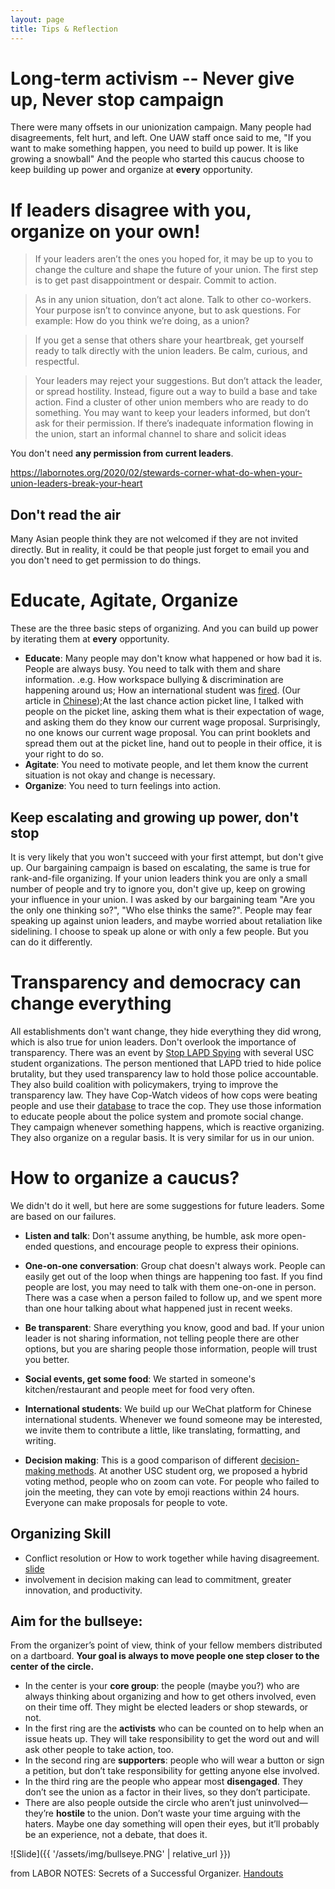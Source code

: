 ```yaml
---
layout: page
title: Tips & Reflection
---
```

# Long-term activism -- Never give up, Never stop campaign
There were many offsets in our unionization campaign. Many people had disagreements, felt hurt, and left. One UAW staff once said to me, "If you want to make something happen, you need to build up power. It is like growing a snowball" And the people who started this caucus choose to keep building up power and organize at **every** opportunity.

# If leaders disagree with you, organize on your own!
>If your leaders aren’t the ones you hoped for, it may be up to you to change the culture and shape the future of your union. The first step is to get past disappointment or despair. Commit to action.

>As in any union situation, don’t act alone. Talk to other co-workers. Your purpose isn’t to convince anyone, but to ask questions. For example:  How do you think we’re doing, as a union?

>If you get a sense that others share your heartbreak, get yourself ready to talk directly with the union leaders. Be calm, curious, and respectful.

> Your leaders may reject your suggestions. But don’t attack the leader, or spread hostility. Instead, figure out a way to build a base and take action. 
>Find a cluster of other union members who are ready to do something. 
> You may want to keep your leaders informed, but don’t ask for their permission. If there’s inadequate information flowing in the union, start an informal channel to share and solicit ideas

You don't need **any permission from current leaders**.

https://labornotes.org/2020/02/stewards-corner-what-do-when-your-union-leaders-break-your-heart

## Don't read the air
Many Asian people think they are not welcomed if they are not invited directly. But in reality, it could be that people just forget to email you and you don't need to get permission to do things.
# Educate, Agitate, Organize
These are the three basic steps of organizing. And you can build up power by iterating them at **every** opportunity.
* **Educate**: Many people may don't know what happened or how bad it is. People are always busy. You need to talk with them and share information. .e.g. How workspace bullying & discrimination are happening around us; How an international student was [fired](https://www.change.org/p/keep-carla-at-usc). (Our article in [Chinese](https://mp.weixin.qq.com/s/9skE2NDRHqqGH7P7TPlXQQ));At the last chance action picket line, I talked with people on the picket line, asking them what is their expectation of wage, and asking them do they know our current wage proposal. Surprisingly, no one knows our current wage proposal. You can print booklets and spread them out at the picket line, hand out to people in their office, it is your right to do so.
* **Agitate**: You need to motivate people, and let them know the current situation is not okay and change is necessary.
* **Organize**: You need to turn feelings into action.

## Keep escalating and growing up power, don't stop
It is very likely that you won't succeed with your first attempt, but don't give up. Our bargaining campaign is based on escalating, the same is true for rank-and-file organizing. If your union leaders think you are only a small number of people and try to ignore you, don't give up, keep on growing your influence in your union. I was asked by our bargaining team "Are you the only one thinking so?", "Who else thinks the same?". People may fear speaking up against union leaders, and maybe worried about retaliation like sidelining. I choose to speak up alone or with only a few people. But you can do it differently.

# Transparency and democracy can change everything
All establishments don't want change, they hide everything they did wrong, which is also true for union leaders.
Don't overlook the importance of transparency. There was an event by [Stop LAPD Spying](https://stoplapdspying.org/) with several USC student organizations. The person mentioned that LAPD tried to hide police brutality, but they used transparency law to hold those police accountable. They also build coalition with policymakers, trying to improve the transparency law. They have Cop-Watch videos of how cops were beating people and use their [database](https://watchthewatchers.net/about) to trace the cop. They use those information to educate people about the police system and promote social change. They campaign whenever something happens, which is reactive organizing. They also organize on a regular basis. It is very similar for us in our union.



# How to organize a caucus?
We didn't do it well, but here are some suggestions for future leaders. Some are based on our failures.
* **Listen and talk**:
Don't assume anything, be humble, ask more open-ended questions, and encourage people to express their opinions.
* **One-on-one conversation**: Group chat doesn't always work. People can easily get out of the loop when things are happening too fast. If you find people are lost, you may need to talk with them one-on-one in person. There was a case when a person failed to follow up, and we spent more than one hour talking about what happened just in recent weeks.
* **Be transparent**: Share everything you know, good and bad. If your union leader is not sharing information, not telling people there are other options, but you are sharing people those information, people will trust you better.
* **Social events, get some food**: We started in someone's kitchen/restaurant and people meet for food very often.
* **International students**: We build up our WeChat platform for Chinese international students. Whenever we found someone may be interested, we invite them to contribute a little, like translating, formatting, and writing. 


* **Decision making**: This is a good comparison of different [decision-making methods](https://www.sociocracyforall.org/decision-making-methods-comparison/). At another USC student org, we proposed a hybrid voting method, people who on zoom can vote. For people who failed to join the meeting, they can vote by emoji reactions within 24 hours. Everyone can make proposals for people to vote.

## Organizing Skill
* Conflict resolution or How to work together while having disagreement. [slide](https://docs.google.com/presentation/d/1EzlI3GWgmUghoPtQxzEzmPe20padIpV7P6DAzYKMxy4/edit?usp=sharing)
* involvement in decision making can lead to commitment, greater innovation, and productivity.
## Aim for the bullseye:
From the organizer’s point of view, think of your fellow members distributed on a dartboard. **Your goal is always to move people one step closer to the center of the circle.**

* In the center is your **core group**: the people (maybe you?) who are always thinking about organizing and how to get others involved, even on their time off. They might be elected leaders or shop stewards, or not.
* In the first ring are the **activists** who can be counted on to help when an issue heats up. They will take responsibility to get the word out and will ask other people to take action, too.
* In the second ring are **supporters**: people who will wear a button or sign a petition, but don’t take responsibility for getting anyone else involved.
* In the third ring are the people who appear most **disengaged**. They don’t see the union as a factor in their lives, so they don’t participate.
* There are also people outside the circle who aren’t just uninvolved—they’re **hostile** to the union. Don’t waste your time arguing with the haters. Maybe one day something will open their eyes, but it’ll probably be an experience, not a debate, that does it.

![Slide]({{ '/assets/img/bullseye.PNG' | relative_url }})

from LABOR NOTES: Secrets of a Successful Organizer. [Handouts](https://labornotes.org/secrets/handouts)
